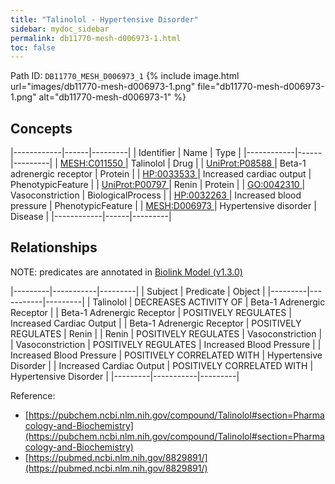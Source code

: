 ```yaml
---
title: "Talinolol - Hypertensive Disorder"
sidebar: mydoc_sidebar
permalink: db11770-mesh-d006973-1.html
toc: false 
---
```



Path ID: `DB11770_MESH_D006973_1`
{% include image.html url="images/db11770-mesh-d006973-1.png" file="db11770-mesh-d006973-1.png" alt="db11770-mesh-d006973-1" %}

## Concepts

|------------|------|---------|
| Identifier | Name | Type    |
|------------|------|---------|
| <a href="https://identifiers.org/MESH:C011550">MESH:C011550 </a> | Talinolol | Drug |
| <a href="https://identifiers.org/UniProt:P08588">UniProt:P08588 </a> | Beta-1 adrenergic receptor | Protein |
| <a href="https://identifiers.org/HP:0033533">HP:0033533 </a> | Increased cardiac output | PhenotypicFeature |
| <a href="https://identifiers.org/UniProt:P00797">UniProt:P00797 </a> | Renin | Protein |
| <a href="https://identifiers.org/GO:0042310">GO:0042310 </a> | Vasoconstriction | BiologicalProcess |
| <a href="https://identifiers.org/HP:0032263">HP:0032263 </a> | Increased blood pressure | PhenotypicFeature |
| <a href="https://identifiers.org/MESH:D006973">MESH:D006973 </a> | Hypertensive disorder | Disease |
|------------|------|---------|

## Relationships


NOTE: predicates are annotated in <a href="https://github.com/biolink/biolink-model/releases/tag/v1.3.0">Biolink Model (v1.3.0)</a>

|---------|-----------|---------|
| Subject | Predicate | Object  |
|---------|-----------|---------|
| Talinolol | DECREASES ACTIVITY OF | Beta-1 Adrenergic Receptor |
| Beta-1 Adrenergic Receptor | POSITIVELY REGULATES | Increased Cardiac Output |
| Beta-1 Adrenergic Receptor | POSITIVELY REGULATES | Renin |
| Renin | POSITIVELY REGULATES | Vasoconstriction |
| Vasoconstriction | POSITIVELY REGULATES | Increased Blood Pressure |
| Increased Blood Pressure | POSITIVELY CORRELATED WITH | Hypertensive Disorder |
| Increased Cardiac Output | POSITIVELY CORRELATED WITH | Hypertensive Disorder |
|---------|-----------|---------|

Reference: 
  - [https://pubchem.ncbi.nlm.nih.gov/compound/Talinolol#section=Pharmacology-and-Biochemistry](https://pubchem.ncbi.nlm.nih.gov/compound/Talinolol#section=Pharmacology-and-Biochemistry)
  - [https://pubmed.ncbi.nlm.nih.gov/8829891/](https://pubmed.ncbi.nlm.nih.gov/8829891/)

